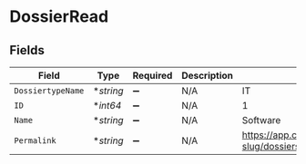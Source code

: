 # DossierRead


## Fields

| Field                                                             | Type                                                              | Required                                                          | Description                                                       | Example                                                           |
| ----------------------------------------------------------------- | ----------------------------------------------------------------- | ----------------------------------------------------------------- | ----------------------------------------------------------------- | ----------------------------------------------------------------- |
| `DossiertypeName`                                                 | **string*                                                         | :heavy_minus_sign:                                                | N/A                                                               | IT                                                                |
| `ID`                                                              | **int64*                                                          | :heavy_minus_sign:                                                | N/A                                                               | 1                                                                 |
| `Name`                                                            | **string*                                                         | :heavy_minus_sign:                                                | N/A                                                               | Software                                                          |
| `Permalink`                                                       | **string*                                                         | :heavy_minus_sign:                                                | N/A                                                               | https://app.contractify.io/client/company/company-slug/dossiers/1 |